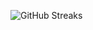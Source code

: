 ![GitHub Streaks](https://github-streaks-mqc9.onrender.com/streak/happilli/image?theme=midnight&cache_bust=1743743296&lang=ja)
